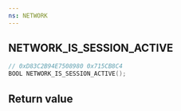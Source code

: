 ```yaml
---
ns: NETWORK
---
```

## NETWORK_IS_SESSION_ACTIVE

```c
// 0xD83C2B94E7508980 0x715CB8C4
BOOL NETWORK_IS_SESSION_ACTIVE();
```


## Return value

